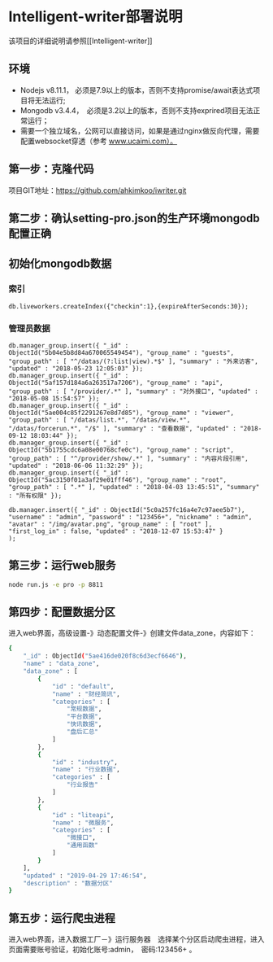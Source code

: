 # Intelligent-writer部署说明

该项目的详细说明请参照[[Intelligent-writer]]

## 环境

* Nodejs v8.11.1， 必须是7.9以上的版本，否则不支持promise/await表达式项目将无法运行;
* Mongodb v3.4.4，　必须是3.2以上的版本，否则不支持exprired项目无法正常运行；
* 需要一个独立域名，公网可以直接访问，如果是通过nginx做反向代理，需要配置websocket穿透（参考 www.ucaimi.com）。

## 第一步：克隆代码

项目GIT地址：https://github.com/ahkimkoo/iwriter.git


## 第二步：确认setting-pro.json的生产环境mongodb配置正确

## 初始化mongodb数据

### 索引

```shell
db.liveworkers.createIndex({"checkin":1},{expireAfterSeconds:30});
```

### 管理员数据

```shell
db.manager_group.insert({ "_id" : ObjectId("5b04e5b8d84a670065549454"), "group_name" : "guests", "group_path" : [ "^/datas/(?:list|view).*$" ], "summary" : "外来访客", "updated" : "2018-05-23 12:05:03" });
db.manager_group.insert({ "_id" : ObjectId("5af157d184a6a263517a7206"), "group_name" : "api", "group_path" : [ "/provider/.*" ], "summary" : "对外接口", "updated" : "2018-05-08 15:54:57" });
db.manager_group.insert({ "_id" : ObjectId("5ae004c85f2291267e8d7d85"), "group_name" : "viewer", "group_path" : [ "/datas/list.*", "/datas/view.*", "/datas/forcerun.*", "/$" ], "summary" : "查看数据", "updated" : "2018-09-12 18:03:44" });
db.manager_group.insert({ "_id" : ObjectId("5b1755cdc6a08e00768cfe0c"), "group_name" : "script", "group_path" : [ "^/provider/show/.*" ], "summary" : "内容片段引用", "updated" : "2018-06-06 11:32:29" });
db.manager_group.insert({ "_id" : ObjectId("5ac3150f01a3af29e01fff46"), "group_name" : "root", "group_path" : [ ".*" ], "updated" : "2018-04-03 13:45:51", "summary" : "所有权限" });

db.manager.insert({ "_id" : ObjectId("5c0a257fc16a4e7c97aee5b7"), "username" : "admin", "password" : "123456+", "nickname" : "admin", "avatar" : "/img/avatar.png", "group_name" : [ "root" ], "first_log_in" : false, "updated" : "2018-12-07 15:53:47" }
);
```



## 第三步：运行web服务

```bash
node run.js -e pro -p 8811
```

## 第四步：配置数据分区

进入web界面，高级设置-》动态配置文件-》创建文件data_zone，内容如下：

```bash
{ 
    "_id" : ObjectId("5ae416de020f8c6d3ecf6646"), 
    "name" : "data_zone", 
    "data_zone" : [
        {
            "id" : "default", 
            "name" : "财经简讯", 
            "categories" : [
                "常规数据", 
                "平台数据", 
                "快讯数据", 
                "盘后汇总"
            ]
        }, 
        {
            "id" : "industry", 
            "name" : "行业数据", 
            "categories" : [
                "行业报告"
            ]
        }, 
        {
            "id" : "liteapi", 
            "name" : "微服务", 
            "categories" : [
                "微接口", 
                "通用函数"
            ]
        }
    ], 
    "updated" : "2019-04-29 17:46:54", 
    "description" : "数据分区"
}
```

## 第五步：运行爬虫进程

进入web界面，进入数据工厂－》运行服务器　选择某个分区启动爬虫进程，进入页面需要账号验证，初始化账号:admin，　密码:123456+ 。